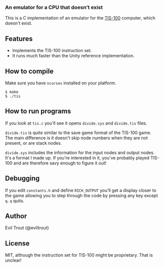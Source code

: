 ### An emulator for a CPU that doesn't exist

This is a C implementation of an emulator for the [TIS-100](http://www.zachtronics.com/tis-100/) computer,
which doesn't exist.

## Features

* Implements the TIS-100 instruction set.
* It runs much faster than the Unity reference implementation.

## How to compile

Make sure you have `ncurses` installed on your platform.

```
$ make
$ ./tis
```

## How to run programs

If you look at `tis.c` you'll see it opens `divide.sys` and `divide.tis` files.

`divide.tis` is quite similar to the save game format of the TIS-100 game. The main
difference is it doesn't skip node numbers when they are not present, or are stack
nodes.

`divide.sys` includes the information for the input nodes and output nodes.
It's a format I made up. If you're interested in it, you've probably played TIS-100
and are therefore savy enough to figure it out!

## Debugging

If you edit `constants.h` and define `RICH_OUTPUT` you'll get a display closer to the
game allowing you to step through the code by pressing any key except `q`. `q` quits.

## Author

Evil Trout (@eviltrout)

## License

MIT, although the instruction set for TIS-100 might be proprietary. That is unclear!
